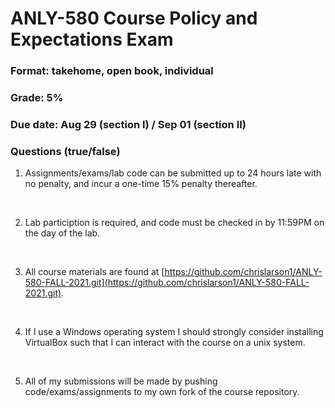 # ANLY-580 Course Policy and Expectations Exam

### Format: takehome, open book, individual

### Grade: 5%

### Due date: Aug 29 (section I) / Sep 01 (section II)

### Questions (true/false)

1. Assignments/exams/lab code can be submitted up to 24 hours late with no penalty, and incur a one-time 15% penalty thereafter.

 <br>


2. Lab particiption is required, and code must be checked in by 11:59PM on the day of the lab.

<br>

3. All course materials are found at [https://github.com/chrislarson1/ANLY-580-FALL-2021.git](https://github.com/chrislarson1/ANLY-580-FALL-2021.git).

<br>

4. If I use a Windows operating system I should strongly consider installing VirtualBox such that I can interact with the course on a unix system.

<br>

5. All of my submissions will be made by pushing code/exams/assignments to my own fork of the course repository.
